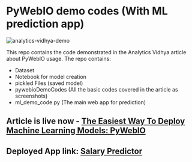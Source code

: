 # PyWebIO demo codes (With ML prediction app)

![analytics-vidhya-demo](https://socialify.git.ci/kaustubhgupta/analytics-vidhya-demo/image?description=1&font=Rokkitt&forks=1&issues=1&language=1&owner=1&pattern=Floating%20Cogs&pulls=1&stargazers=1&theme=Light) 

This repo contains the code demonstrated in the Analytics Vidhya article about PyWebIO usage. The repo contains:
- Dataset
- Notebook for model creation
- pickled Files (saved model)
- pywebioDemoCodes (All the basic codes covered in the article as screenshots)
- ml_demo_code.py (The main web app for prediction) 

## Article is live now - [The Easiest Way To Deploy Machine Learning Models: PyWebIO](https://www.analyticsvidhya.com/blog/2021/04/the-easiest-way-to-deploy-machine-learning-models-pywebio/)

## Deployed App link: [Salary Predictor](https://ml-pywebio.herokuapp.com/)
